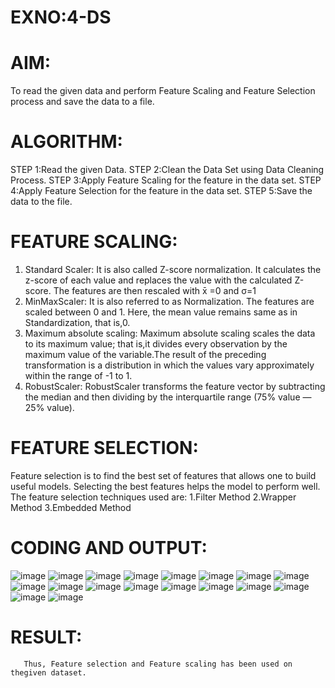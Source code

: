 # EXNO:4-DS
# AIM:
To read the given data and perform Feature Scaling and Feature Selection process and save the
data to a file.

# ALGORITHM:
STEP 1:Read the given Data.
STEP 2:Clean the Data Set using Data Cleaning Process.
STEP 3:Apply Feature Scaling for the feature in the data set.
STEP 4:Apply Feature Selection for the feature in the data set.
STEP 5:Save the data to the file.

# FEATURE SCALING:
1. Standard Scaler: It is also called Z-score normalization. It calculates the z-score of each value and replaces the value with the calculated Z-score. The features are then rescaled with x̄ =0 and σ=1
2. MinMaxScaler: It is also referred to as Normalization. The features are scaled between 0 and 1. Here, the mean value remains same as in Standardization, that is,0.
3. Maximum absolute scaling: Maximum absolute scaling scales the data to its maximum value; that is,it divides every observation by the maximum value of the variable.The result of the preceding transformation is a distribution in which the values vary approximately within the range of -1 to 1.
4. RobustScaler: RobustScaler transforms the feature vector by subtracting the median and then dividing by the interquartile range (75% value — 25% value).

# FEATURE SELECTION:
Feature selection is to find the best set of features that allows one to build useful models. Selecting the best features helps the model to perform well.
The feature selection techniques used are:
1.Filter Method
2.Wrapper Method
3.Embedded Method

# CODING AND OUTPUT:
![image](https://github.com/user-attachments/assets/4319b1e7-848d-461f-ad71-cc823110d530)
![image](https://github.com/user-attachments/assets/9a4e1bf1-d7ec-421d-b9af-96ca46495be9)
![image](https://github.com/user-attachments/assets/1f195cc1-f993-4cf2-b16f-4da716897bb8)
![image](https://github.com/user-attachments/assets/95634bfd-0027-4b58-b254-8570b4456507)
![image](https://github.com/user-attachments/assets/307a1e78-a5fa-43b1-be29-89b84df43920)
![image](https://github.com/user-attachments/assets/085fba7c-2fef-44db-b8a0-c108f64f37d5)
![image](https://github.com/user-attachments/assets/113cd39e-6dbb-4fcd-8282-1b9ac0d1062b)
![image](https://github.com/user-attachments/assets/3b3ce58f-ce03-46d6-b7f3-25727e90fd30)
![image](https://github.com/user-attachments/assets/ff3e4742-2b5d-4e7e-a9f3-2d2104149ee1)
![image](https://github.com/user-attachments/assets/f99e172c-c3bf-4f84-b0fa-5237345fc6be)
![image](https://github.com/user-attachments/assets/5df239e5-8c67-4d81-bddc-8ed7aae0b8a0)
![image](https://github.com/user-attachments/assets/007b05e0-f48e-424b-bf67-76ec9edc406c)
![image](https://github.com/user-attachments/assets/4dacd85e-d124-4bb3-aa89-8ce8d3ef5fd7)
![image](https://github.com/user-attachments/assets/04a40538-7f65-40f2-ba36-82cf9d395c2d)
![image](https://github.com/user-attachments/assets/3449b73b-b8af-434d-a067-26cb0a86aa45)
![image](https://github.com/user-attachments/assets/d7ad7721-1b35-4e6d-938b-c2fb25b68f8f)
![image](https://github.com/user-attachments/assets/6806730f-a235-4741-be7c-43f3e2b6581b)
![image](https://github.com/user-attachments/assets/ec25a405-e644-4d87-ab0c-517e18829610)

# RESULT:
       Thus, Feature selection and Feature scaling has been used on thegiven dataset.
